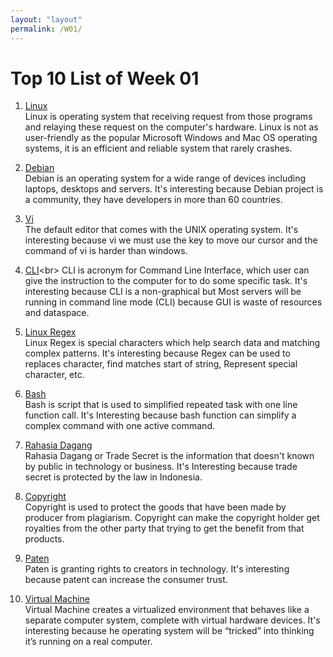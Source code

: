 ```yaml
---
layout: "layout"
permalink: /W01/
---
```


# Top 10 List of Week 01

1. [Linux](https://www.britannica.com/technology/Linux)<br>
Linux is operating system that receiving request from those programs and relaying these request on the computer's hardware.  Linux is not as user-friendly as the popular Microsoft Windows and Mac OS operating systems, it is an efficient and reliable system that rarely crashes.

2. [Debian](https://www.debian.org/intro/why_debian)<br>
Debian is an operating system for a wide range of devices including laptops, desktops and servers. It's interesting because Debian project is a community, they have developers in more than 60 countries.

3. [Vi](https://www.cs.colostate.edu/helpdocs/vi.html)<br>
The default editor that comes with the UNIX operating system. It's interesting because vi we must use the key to move our cursor and the command of vi is harder than windows.

4. [CLI](https://www.geeksforgeeks.org/linux-operating-system-cli-command-line-interface-and-gui-graphic-user-interface/#:~:text=The%20Command%20Line%20Interface%20(CLI,CLI)%20environment%20to%20the%20user.)<br>
CLI is acronym for Command Line Interface, which user can give the instruction to the computer for to do some specific task. It's interesting because CLI is a non-graphical but Most servers will be running in command line mode (CLI) because GUI is waste of resources and dataspace. 

5. [Linux Regex](https://www.guru99.com/linux-regular-expressions.html)<br>
Linux Regex is special characters which help search data and matching complex patterns. It's interesting because Regex can be used to replaces character, find matches start of string, Represent special character, etc.

6. [Bash](https://www.hostinger.co.id/tutorial/bash-script)<br>
Bash is script that is used to simplified repeated task with one line function call.  It's Interesting because bash function can simplify a complex command with one active command.

7. [Rahasia Dagang](jogloabang.com/pustaka/uu-30-2000-rahasia-dagang#:~:text=Pasal%201,kerahasiaannya%20oleh%20pemilik%20Rahasia%20Dagang.)<br>
Rahasia Dagang or Trade Secret is the information that doesn't known by public in technology or business. It's Interesting because trade secret is protected by the law in Indonesia.

8. [Copyright](https://www.dewaweb.com/blog/kamu-wajib-paham-copyright-adalah-hal-penting-dalam-bisnis/)<br>
Copyright is used to protect the goods that have been made by producer from plagiarism. Copyright can make the copyright holder get royalties from the other party that trying to get the benefit from that products.

9. [Paten](https://www.dewaweb.com/blog/kamu-wajib-paham-copyright-adalah-hal-penting-dalam-bisnis/)<br>
Paten is granting rights to creators in technology. It's interesting because patent can increase the consumer trust.


10. [Virtual Machine](https://www.howtogeek.com/196060/beginner-geek-how-to-create-and-use-virtual-machines/)<br>
Virtual Machine creates a virtualized environment that behaves like a separate computer system, complete with virtual hardware devices. It's interesting because he operating system will be “tricked” into thinking it’s running on a real computer.

